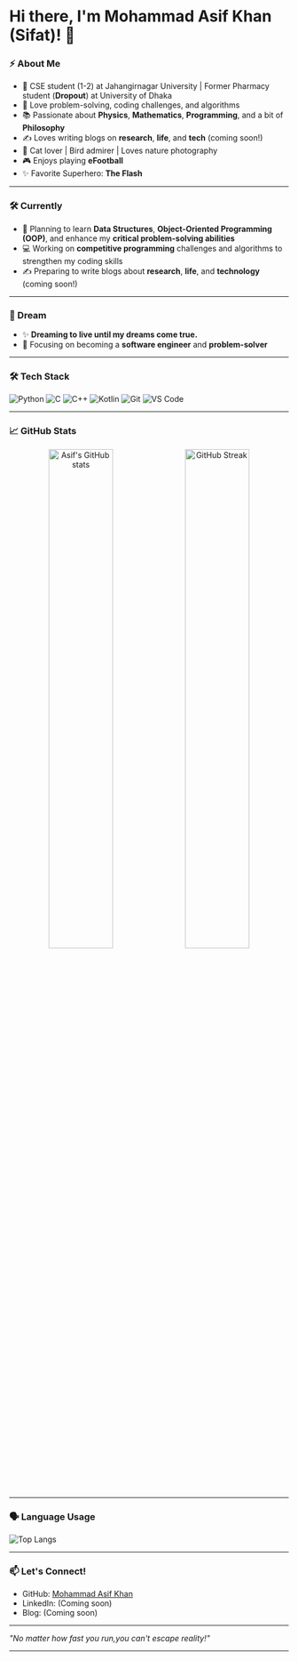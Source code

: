 # Hi there, I'm Mohammad Asif Khan (Sifat)! 👋


### ⚡ About Me
- 🚀 CSE student (1-2) at Jahangirnagar University | Former Pharmacy student (**Dropout**) at University of Dhaka
- 🧠 Love problem-solving, coding challenges, and algorithms
- 📚 Passionate about **Physics**, **Mathematics**, **Programming**, and a bit of **Philosophy**
- ✍️ Loves writing blogs on **research**, **life**, and **tech** (coming soon!)
- 🐾 Cat lover | Bird admirer | Loves nature photography
- 🎮 Enjoys playing **eFootball**
- ✨ Favorite Superhero: **The Flash**

---

### 🛠️ Currently
- 📖 Planning to learn **Data Structures**, **Object-Oriented Programming (OOP)**, and enhance my **critical problem-solving abilities**
- 💻 Working on **competitive programming** challenges and algorithms to strengthen my coding skills
- ✍️ Preparing to write blogs about **research**, **life**, and **technology** (coming soon!)

---

### 🌟 Dream
- ✨ **Dreaming to live until my dreams come true.**
- 🎯 Focusing on becoming a **software engineer** and **problem-solver**

---

### 🛠️ Tech Stack

![Python](https://img.shields.io/badge/Python-3776AB?style=for-the-badge&logo=python&logoColor=white)
![C](https://img.shields.io/badge/C-00599C?style=for-the-badge&logo=c&logoColor=white)
![C++](https://img.shields.io/badge/C++-00599C?style=for-the-badge&logo=cplusplus&logoColor=white)
![Kotlin](https://img.shields.io/badge/Kotlin-0095D5?style=for-the-badge&logo=kotlin&logoColor=white)
![Git](https://img.shields.io/badge/Git-F05032?style=for-the-badge&logo=git&logoColor=white)
![VS Code](https://img.shields.io/badge/VSCode-007ACC?style=for-the-badge&logo=visual-studio-code&logoColor=white)

---

### 📈 GitHub Stats

<p align="center">
  <img src="https://github-readme-stats.vercel.app/api?username=thehav0k&show_icons=true&theme=radical" alt="Asif's GitHub stats" width="48%" />
  <img src="https://github-readme-streak-stats.herokuapp.com/?user=thehav0k&theme=radical" alt="GitHub Streak" width="48%" />
</p>

---
### 🗣️ Language Usage

![Top Langs](https://github-readme-stats.vercel.app/api/top-langs/?username=thehav0k&layout=compact&langs_count=8&theme=radical)

---

### 📫 Let's Connect!

- GitHub: [Mohammad Asif Khan](https://github.com/thehav0k)
- LinkedIn: (Coming soon)
- Blog: (Coming soon)

---

*"No matter how fast you run,you can't escape reality!"*

---
